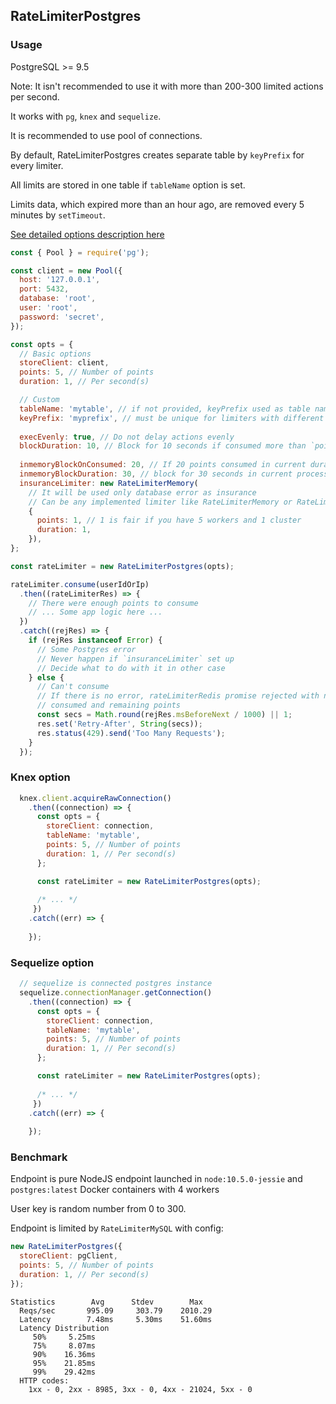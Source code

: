 ## RateLimiterPostgres

### Usage

PostgreSQL >= 9.5

Note: It isn't recommended to use it with more than 200-300 limited actions per second.

It works with `pg`, `knex` and `sequelize`.

It is recommended to use pool of connections.

By default, RateLimiterPostgres creates separate table by `keyPrefix` for every limiter.

All limits are stored in one table if `tableName` option is set.

Limits data, which expired more than an hour ago, are removed every 5 minutes by `setTimeout`.

[See detailed options description here](https://github.com/animir/node-rate-limiter-flexible#options)

```javascript
const { Pool } = require('pg');

const client = new Pool({
  host: '127.0.0.1',
  port: 5432,
  database: 'root',
  user: 'root',
  password: 'secret',
});

const opts = {
  // Basic options
  storeClient: client,
  points: 5, // Number of points
  duration: 1, // Per second(s)

  // Custom
  tableName: 'mytable', // if not provided, keyPrefix used as table name
  keyPrefix: 'myprefix', // must be unique for limiters with different purpose
  
  execEvenly: true, // Do not delay actions evenly
  blockDuration: 10, // Block for 10 seconds if consumed more than `points`
  
  inmemoryBlockOnConsumed: 20, // If 20 points consumed in current duration
  inmemoryBlockDuration: 30, // block for 30 seconds in current process memory
  insuranceLimiter: new RateLimiterMemory(
    // It will be used only database error as insurance
    // Can be any implemented limiter like RateLimiterMemory or RateLimiterRedis extended from RateLimiterAbstract
    {
      points: 1, // 1 is fair if you have 5 workers and 1 cluster
      duration: 1,
    }),
};

const rateLimiter = new RateLimiterPostgres(opts);

rateLimiter.consume(userIdOrIp)
  .then((rateLimiterRes) => {
    // There were enough points to consume
    // ... Some app logic here ...
  })
  .catch((rejRes) => {
    if (rejRes instanceof Error) {
      // Some Postgres error
      // Never happen if `insuranceLimiter` set up
      // Decide what to do with it in other case
    } else {
      // Can't consume
      // If there is no error, rateLimiterRedis promise rejected with number of ms before next request allowed
      // consumed and remaining points
      const secs = Math.round(rejRes.msBeforeNext / 1000) || 1;
      res.set('Retry-After', String(secs));
      res.status(429).send('Too Many Requests');
    }
  });
```

### Knex option

```javascript
  knex.client.acquireRawConnection()
    .then((connection) => {
      const opts = {
        storeClient: connection,
        tableName: 'mytable',
        points: 5, // Number of points
        duration: 1, // Per second(s)
      };

      const rateLimiter = new RateLimiterPostgres(opts);
      
      /* ... */
     })
    .catch((err) => {
      
    });      
```

### Sequelize option

```javascript
  // sequelize is connected postgres instance 
  sequelize.connectionManager.getConnection()
    .then((connection) => {
      const opts = {
        storeClient: connection,
        tableName: 'mytable',
        points: 5, // Number of points
        duration: 1, // Per second(s)
      };

      const rateLimiter = new RateLimiterPostgres(opts);
      
      /* ... */
     })
    .catch((err) => {
      
    });
``` 

### Benchmark

Endpoint is pure NodeJS endpoint launched in `node:10.5.0-jessie` and `postgres:latest` Docker containers with 4 workers

User key is random number from 0 to 300.

Endpoint is limited by `RateLimiterMySQL` with config:

```javascript
new RateLimiterPostgres({
  storeClient: pgClient,
  points: 5, // Number of points
  duration: 1, // Per second(s)
});
```

```text
Statistics        Avg      Stdev        Max
  Reqs/sec       995.09     303.79    2010.29
  Latency        7.48ms     5.30ms    51.60ms
  Latency Distribution
     50%     5.25ms
     75%     8.07ms
     90%    16.36ms
     95%    21.85ms
     99%    29.42ms
  HTTP codes:
    1xx - 0, 2xx - 8985, 3xx - 0, 4xx - 21024, 5xx - 0
```
